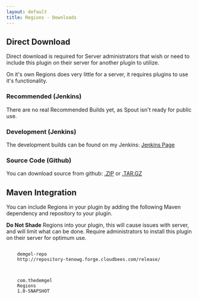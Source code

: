 ```yaml
---
layout: default
title: Regions - Downloads
---
```


## Direct Download
Direct download is required for Server administrators that wish or need to include this plugin on their server for another
plugin to utilize.

On it's own Regions does very little for a server, it requires plugins to use it's functionality.

### Recommended (Jenkins)
There are no real Recommended Builds yet, as Spout isn't ready for public use.

### Development (Jenkins)
The development builds can be found on my Jenkins: <a href="https://tenowg.ci.cloudbees.com/job/RAZs">Jenkins Page</a>

### Source Code (Github)
You can download source from github: <a href="https://github.com/tenowg/Regions/zipball/master">.ZIP</a> or <a href="https://github.com/tenowg/Regions/tarball/master">.TAR.GZ</a>

## Maven Integration
You can include Regions in your plugin by adding the following Maven dependency and repository to your plugin.

**Do Not Shade** Regions into your plugin, this will cause issues with server, and will limit what can be done. Require administrators to install this plugin on their server for optimum use.

<pre><code><repository>
    <id>demgel-repo</id>
    <url>http://repository-tenowg.forge.cloudbees.com/release/</url>
</repository>

<dependency>
    <groupId>com.thedemgel</groupId>
    <artifactId>Regions</artifactId>
    <version>1.0-SNAPSHOT</version>
</dependency>
</code></pre>
